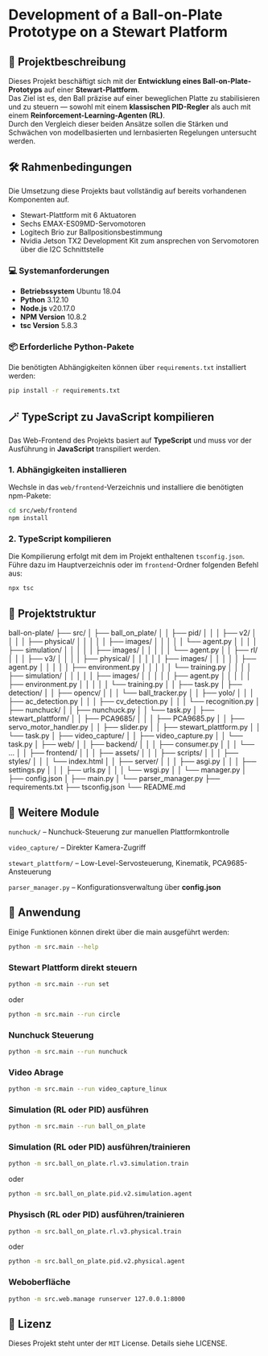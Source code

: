 # Development of a Ball-on-Plate Prototype on a Stewart Platform

## 📌 Projektbeschreibung

Dieses Projekt beschäftigt sich mit der **Entwicklung eines Ball-on-Plate-Prototyps** auf einer **Stewart-Plattform**.  
Das Ziel ist es, den Ball präzise auf einer beweglichen Platte zu stabilisieren und zu steuern — sowohl mit einem **klassischen PID-Regler** als auch mit einem **Reinforcement-Learning-Agenten (RL)**.  
Durch den Vergleich dieser beiden Ansätze sollen die Stärken und Schwächen von modellbasierten und lernbasierten Regelungen untersucht werden.

## 🛠️ Rahmenbedingungen

Die Umsetzung diese Projekts baut vollständig auf bereits vorhandenen Komponenten auf.

- Stewart-Plattform mit 6 Aktuatoren
- Sechs EMAX-ES09MD-Servomotoren
- Logitech Brio zur Ballpositionsbestimmung
- Nvidia Jetson TX2 Development Kit zum ansprechen von Servomotoren über die I2C Schnittstelle

### 💻 Systemanforderungen

- **Betriebssystem** Ubuntu 18.04
- **Python** 3.12.10  
- **Node.js** v20.17.0
- **NPM Version** 10.8.2
- **tsc Version** 5.8.3

### 📦 Erforderliche Python-Pakete

Die benötigten Abhängigkeiten können über `requirements.txt` installiert werden:

```bash
pip install -r requirements.txt
```

## 🪄 TypeScript zu JavaScript kompilieren

Das Web-Frontend des Projekts basiert auf **TypeScript** und muss vor der Ausführung in **JavaScript** transpiliert werden.

### 1. Abhängigkeiten installieren
Wechsle in das `web/frontend`-Verzeichnis und installiere die benötigten npm-Pakete:

```bash
cd src/web/frontend
npm install
```

### 2. TypeScript kompilieren

Die Kompilierung erfolgt mit dem im Projekt enthaltenen ```tsconfig.json```.
Führe dazu im Hauptverzeichnis oder im ```frontend```-Ordner folgenden Befehl aus:

```bash
npx tsc
```

## 📂 Projektstruktur

ball-on-plate/
├── src/
│   ├── ball_on_plate/
│   │   ├── pid/
│   │   │   ├── v2/
│   │   │   │   ├── physical/
│   │   │   │   │   ├── images/
│   │   │   │   │   └── agent.py
│   │   │   │   ├── simulation/
│   │   │   │   │   ├── images/
│   │   │   │   │   └── agent.py
│   │   ├── rl/
│   │   │   ├── v3/
│   │   │   │   ├── physical/
│   │   │   │   │   ├── images/
│   │   │   │   │   ├── agent.py
│   │   │   │   │   ├── environment.py
│   │   │   │   │   └── training.py
│   │   │   │   ├── simulation/
│   │   │   │   │   ├── images/
│   │   │   │   │   ├── agent.py
│   │   │   │   │   ├── environment.py
│   │   │   │   │   └── training.py
│   │   ├── task.py
│   ├── detection/
│   │   ├── opencv/
│   │   │   └── ball_tracker.py
│   │   ├── yolo/
│   │   │   ├── ac_detection.py
│   │   │   ├── cv_detection.py
│   │   │   └── recognition.py
│   ├── nunchuck/
│   │   ├── nunchuck.py
│   │   └── task.py
│   ├── stewart_plattform/
│   │   ├── PCA9685/
│   │   │   ├── PCA9685.py
│   │   ├── servo_motor_handler.py
│   │   ├── slider.py
│   │   ├── stewart_plattform.py
│   │   └── task.py
│   ├── video_capture/
│   │   ├── video_capture.py
│   │   └── task.py
│   ├── web/
│   │   ├── backend/
│   │   │   ├── consumer.py
│   │   │   └── ...
│   │   ├── frontend/
│   │   │   ├── assets/
│   │   │   ├── scripts/
│   │   │   ├── styles/
│   │   │   └── index.html
│   │   ├── server/
│   │   │   ├── asgi.py
│   │   │   ├── settings.py
│   │   │   ├── urls.py
│   │   │   └── wsgi.py
│   │   └── manager.py
│   ├── config.json
│   ├── main.py
│   └── parser_manager.py
├── requirements.txt
├── tsconfig.json
└── README.md

## 🧩 Weitere Module

```nunchuck/``` – Nunchuck-Steuerung zur manuellen Plattformkontrolle

```video_capture/``` – Direkter Kamera-Zugriff

```stewart_plattform/``` – Low-Level-Servosteuerung, Kinematik, PCA9685-Ansteuerung

```parser_manager.py``` – Konfigurationsverwaltung über **config.json**

## 🚀 Anwendung

Einige Funktionen können direkt über die main ausgeführt werden:

```bash
python -m src.main --help
```

### Stewart Plattform direkt steuern

```bash
python -m src.main --run set
```

oder 

```bash
python -m src.main --run circle
```

### Nunchuck Steuerung

```bash
python -m src.main --run nunchuck
```

### Video Abrage

```bash
python -m src.main --run video_capture_linux
```

### Simulation (RL oder PID) ausführen

```bash
python -m src.main --run ball_on_plate
```

### Simulation (RL oder PID) ausführen/trainieren

```bash
python -m src.ball_on_plate.rl.v3.simulation.train
```

oder

```bash
python -m src.ball_on_plate.pid.v2.simulation.agent
```

### Physisch (RL oder PID) ausführen/trainieren

```bash
python -m src.ball_on_plate.rl.v3.physical.train
```

oder

```bash
python -m src.ball_on_plate.pid.v2.physical.agent
```

### Weboberfläche

```bash
python -m src.web.manage runserver 127.0.0.1:8000
```

## 🧾 Lizenz

Dieses Projekt steht unter der ```MIT``` License.
Details siehe LICENSE.